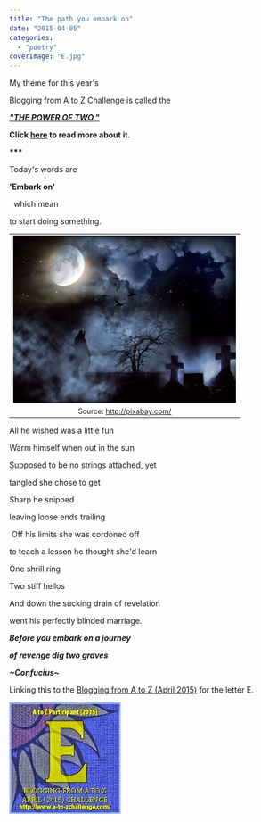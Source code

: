 ```yaml
---
title: "The path you embark on"
date: "2015-04-05"
categories: 
  - "poetry"
coverImage: "E.jpg"
---
```


My theme for this year's

Blogging from A to Z Challenge is called the

**[_"THE POWER OF TWO."_](http://ifsbutsandsetcs.com/2015/03/22/the-power-of-two/)**

**Click [here](https://www.blogger.com/) to read more about it.**

**\*\*\***

Today's words are

**'Embark on'**

  which mean

to start doing something.

<table class="tr-caption-container" style="margin-left: auto; margin-right: auto; text-align: center;" cellspacing="0" cellpadding="0" align="center"><tbody><tr><td><a style="margin-left: auto; margin-right: auto;" href="http://ifsbutsandsetcs.com/wp-content/uploads/2015/04/E-1024x768.jpg"><img src="images/E-1024x768.jpg" width="400" height="300" border="0"></a></td></tr><tr><td class="tr-caption" style="font-size: 12.8000001907349px;">Source:&nbsp;<a style="font-size: 12.8px;" href="http://pixabay.com/">http://pixabay.com/</a></td></tr></tbody></table>

All he wished was a little fun

Warm himself when out in the sun

Supposed to be no strings attached, yet

tangled she chose to get

Sharp he snipped

leaving loose ends trailing

 Off his limits she was cordoned off

to teach a lesson he thought she'd learn

One shrill ring

Two stiff hellos

And down the sucking drain of revelation

went his perfectly blinded marriage.

_**Before you embark on a journey**_

_**of revenge dig two graves**_

_**~Confucius~**_

Linking this to the [Blogging from A to Z (April 2015)](http://www.a-to-zchallenge.com/) for the letter E.

[![](images/E1.jpg)](http://ifsbutsandsetcs.com/wp-content/uploads/2015/04/E1.jpg)
